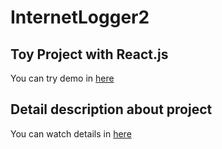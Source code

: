 # InternetLogger2

## Toy Project with React.js
You can try demo in [here](https://hohuns.github.io/InternetLogger2/)

## Detail description about project
You can watch details in [here](https://hohuns17.notion.site/InterLogger-2f71c670bad747afb7fae21917da896b)
